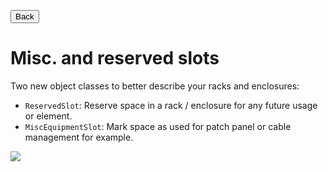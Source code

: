 <button onclick="history.back()">Back</button>

# Misc. and reserved slots

Two new object classes to better describe your racks and enclosures:

  * `ReservedSlot`: Reserve space in a rack / enclosure for any future usage or element.
  * `MiscEquipmentSlot`: Mark space as used for patch panel or cable management for example.

![](https://github.com/Molkobain/itop-datacenter-view/raw/master/docs/mdv-profeatures-reservedslots-01.png)